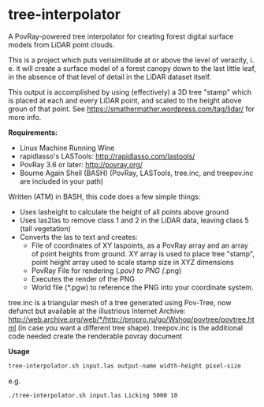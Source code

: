 tree-interpolator
=================

A PovRay-powered tree interpolator for creating forest digital surface models from LiDAR point clouds.

This is a project which puts verisimilitude at or above the level of veracity, i. e. it will create a surface model of a forest canopy down to the last little leaf, in the absence of that level of detail in the LiDAR dataset itself.

This output is accomplished by using (effectively) a 3D tree "stamp" which is placed at each and every LiDAR point, and scaled to the height above groun of that point.  See https://smathermather.wordpress.com/tag/lidar/ for more info.

**Requirements:**

* Linux Machine Running Wine
* rapidlasso's LASTools: http://rapidlasso.com/lastools/
* PovRay 3.6 or later: http://povray.org/
* Bourne Again Shell (BASH)
(PovRay, LASTools, tree.inc, and treepov.inc are included in your path)

Written (ATM) in BASH, this code does a few simple things:
* Uses lasheight to calculate the height of all points above ground
* Uses las2las to remove class 1 and 2 in the LiDAR data, leaving class 5 (tall vegetation)
* Converts the las to text and creates:
  * File of coordinates of XY laspoints, as a PovRay array and an array of point heights from ground.  XY array is used to place tree "stamp", point height array used to scale stamp size in XYZ dimensions
  * PovRay File for rendering (*.pov) to PNG (*.png)
  * Executes the render of the PNG
  * World file (*.pgw) to reference the PNG into your coordinate system.



tree.inc is a triangular mesh of a tree generated using Pov-Tree, now defunct but available at the illustrious Internet Archive: http://web.archive.org/web/*/http://propro.ru/go/Wshop/povtree/povtree.html (in case you want a different tree shape).
treepov.inc is the additional code needed create the renderable povray document

**Usage**
```BASH
tree-interpolator.sh input.las output-name width-height pixel-size
```
e.g.
```BASH
./tree-interpolator.sh input.las Licking 5000 10 
```
